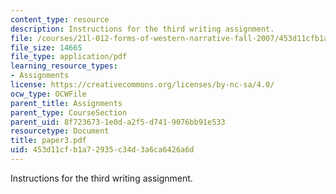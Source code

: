 ```yaml
---
content_type: resource
description: Instructions for the third writing assignment.
file: /courses/21l-012-forms-of-western-narrative-fall-2007/453d11cfb1a72935c34d3a6ca6426a6d_paper3.pdf
file_size: 14665
file_type: application/pdf
learning_resource_types:
- Assignments
license: https://creativecommons.org/licenses/by-nc-sa/4.0/
ocw_type: OCWFile
parent_title: Assignments
parent_type: CourseSection
parent_uid: 8f723673-1e0d-a2f5-d741-9076bb91e533
resourcetype: Document
title: paper3.pdf
uid: 453d11cf-b1a7-2935-c34d-3a6ca6426a6d
---
```

Instructions for the third writing assignment.